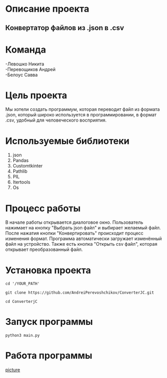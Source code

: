 # Описание проекта
## Конвертатор файлов из .json в .csv

# Команда
-Левошко Никита 
<br>
-Перевощиков Андрей
<br>
-Белоус Савва

# Цель проекта 
Мы хотели создать программум, которая переводит файл из формата .json, который широко используется в программировании, в формат .csv, удобный для человеческого восприятия.

# Используемые библиотеки
1. json
2. Pandas
3. Customtkinter
4. Pathlib
5. PIL
6. Itertools
7. Os

# Процесс работы
В начале работы открывается диалоговое окно. Пользователь нажимает на кнопку "Выбрать json файл" и выбирает желаемый файл. После нажатия кнопки "Конвертировать" происходит процесс изменения формат. Программа автоматически загружает изменённый файл на устройство. Также есть кнопка "Открыть csv файл", которая открывает преобразованный файл. 

# Установка проекта 
```
cd '/YOUR_PATH'

git clone https://github.com/AndreiPerevoshchikov/ConverterJC.git

cd ConverterjC
```

# Запуск программы
```
python3 main.py
```
# Работа программы
[picture](https://github.com/AndreiPerevoshchikov/ConverterJC/assets/114106683/58211ba9-45f9-408c-985a-268cbf7a6eeb)
